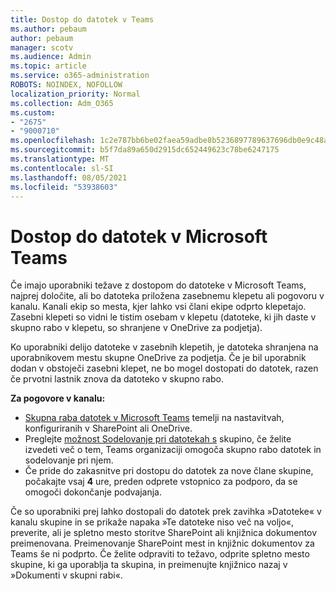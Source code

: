 ```yaml
---
title: Dostop do datotek v Teams
ms.author: pebaum
author: pebaum
manager: scotv
ms.audience: Admin
ms.topic: article
ms.service: o365-administration
ROBOTS: NOINDEX, NOFOLLOW
localization_priority: Normal
ms.collection: Adm_O365
ms.custom:
- "2675"
- "9000710"
ms.openlocfilehash: 1c2e787bb6be02faea59adbe8b5236897789637696db0e9c48a5d13e9b9a92c1
ms.sourcegitcommit: b5f7da89a650d2915dc652449623c78be6247175
ms.translationtype: MT
ms.contentlocale: sl-SI
ms.lasthandoff: 08/05/2021
ms.locfileid: "53938603"
---
```

# <a name="accessing-files-in-microsoft-teams"></a>Dostop do datotek v Microsoft Teams

Če imajo uporabniki težave z dostopom do datoteke v Microsoft Teams, najprej določite, ali bo datoteka priložena zasebnemu klepetu ali pogovoru v kanalu. Kanali ekip so mesta, kjer lahko vsi člani ekipe odprto klepetajo. Zasebni klepeti so vidni le tistim osebam v klepetu (datoteke, ki jih daste v skupno rabo v klepetu, so shranjene v OneDrive za podjetja).

Ko uporabniki delijo datoteke v zasebnih klepetih, je datoteka shranjena na uporabnikovem mestu skupne OneDrive za podjetja. Če je bil uporabnik dodan v obstoječi zasebni klepet, ne bo mogel dostopati do datotek, razen če prvotni lastnik znova da datoteko v skupno rabo.    

**Za pogovore v kanalu:**

- [Skupna raba datotek v Microsoft Teams](https://docs.microsoft.com/MicrosoftTeams/sharing-files-in-teams) temelji na nastavitvah, konfiguriranih v SharePoint ali OneDrive. 
- Preglejte [možnost Sodelovanje pri datotekah s](https://support.office.com/article/Collaborate-on-files-with-your-Team-9b200289-dbac-4823-85bd-628a5c7bb0ae) skupino, če želite izvedeti več o tem, Teams organizaciji omogoča skupno rabo datotek in sodelovanje pri njem. 
- Če pride do zakasnitve pri dostopu do datotek za nove člane skupine, počakajte vsaj **4** ure, preden odprete vstopnico za podporo, da se omogoči dokončanje podvajanja. 

Če so uporabniki prej lahko dostopali do datotek prek zavihka »Datoteke« v kanalu skupine in se prikaže napaka »Te datoteke niso več na voljo«, preverite, ali je spletno mesto storitve SharePoint ali knjižnica dokumentov preimenovana. Preimenovanje SharePoint mest in knjižnic dokumentov za Teams še ni podprto. Če želite odpraviti to težavo, odprite spletno mesto skupine, ki ga uporablja ta skupina, in preimenujte knjižnico nazaj v »Dokumenti v skupni rabi«.